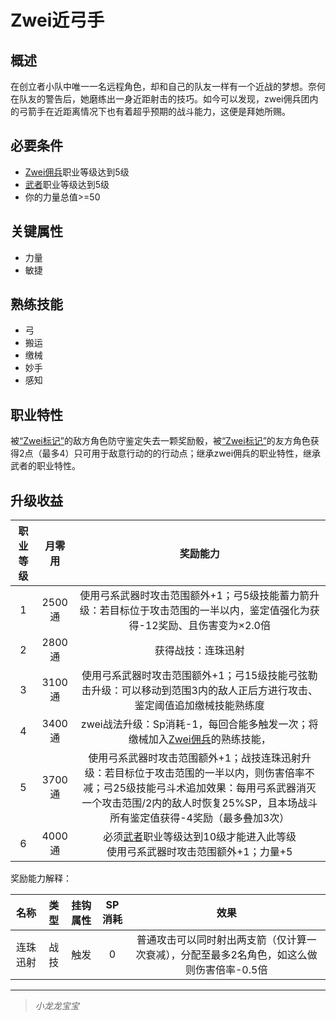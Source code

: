 # Zwei近弓手

## 概述

在创立者小队中唯一一名远程角色，却和自己的队友一样有一个近战的梦想。奈何在队友的警告后，她磨练出一身近距射击的技巧。如今可以发现，zwei佣兵团内的弓箭手在近距离情况下也有着超乎预期的战斗能力，这便是拜她所赐。

## 必要条件

* <a href="../zwei-mercenary" target="_blank">Zwei佣兵</a>职业等级达到5级
* <a href="../../../basicJob/Warrior" target="_blank">武者</a>职业等级达到5级
* 你的力量总值>=50

## 关键属性

* 力量
* 敏捷

## 熟练技能

* 弓
* 搬运
* 缴械
* 妙手
* 感知
 
## 职业特性

被<a href="../../../../status/mark/#Zwei标记" target="_blank">“Zwei标记”</a>的敌方角色防守鉴定失去一颗奖励骰，被<a href="../../../../status/mark/#Zwei标记" target="_blank">“Zwei标记”</a>的友方角色获得2点（最多4）只可用于敌意行动的的行动点；继承zwei佣兵的职业特性，继承武者的职业特性。

## 升级收益

职业等级|月零用|奖励能力
:--:|:--:|:--:
1|2500通|使用弓系武器时攻击范围额外+1；弓5级技能蓄力箭升级：若目标位于攻击范围的一半以内，鉴定值强化为获得-12奖励、且伤害变为×2.0倍
2|2800通|获得战技：连珠迅射
3|3100通|使用弓系武器时攻击范围额外+1；弓15级技能弓弦勒击升级：可以移动到范围3内的敌人正后方进行攻击、鉴定阈值追加缴械技能熟练度
4|3400通|zwei战法升级：Sp消耗-1，每回合能多触发一次；将缴械加入<a href="../zwei-mercenary" target="_blank">Zwei佣兵</a>的熟练技能，
5|3700通|使用弓系武器时攻击范围额外+1；战技连珠迅射升级：若目标位于攻击范围的一半以内，则伤害倍率不减；弓25级技能弓斗术追加效果：每用弓系武器消灭一个攻击范围/2内的敌人时恢复25%SP，且本场战斗所有鉴定值获得-4奖励（最多叠加3次）
6|4000通|必须<a href="../../../basicJob/Warrior" target="_blank">武者</a>职业等级达到10级才能进入此等级<br>使用弓系武器时攻击范围额外+1；力量+5

奖励能力解释：

名称|类型|挂钩属性|SP消耗|效果
:--:|:--:|:--:|:--:|:--:
连珠迅射|战技|触发|0|普通攻击可以同时射出两支箭（仅计算一次衰减），分配至最多2名角色，如这么做则伤害倍率-0.5倍
 
---

> *小龙龙宝宝*